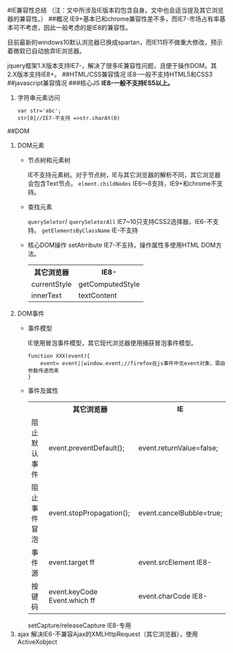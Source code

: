 #IE兼容性总结
（注：文中所涉及IE版本钧包含自身。文中也会适当提及其它浏览器的兼容性。）
##概况
IE9+基本已和chrome兼容性差不多，而IE7-市场占有率基本可不考虑，因此一般考虑的是IE8的兼容性。

目前最新的windows10默认浏览器已换成spartan，而IE11将不做重大修改，预示着微软已自动放弃IE浏览器。

jquery框架1.X版本支持IE7-，解决了很多IE兼容性问题，且便于操作DOM。其2.X版本支持IE8+。
##HTML/CSS兼容情况
IE8-一般不支持HTML5和CSS3
##javascript兼容情况
###核心JS
**IE8-一般不支持ES5以上。**

1. 字符串元素访问
	```	
	var str='abc';
	str[0]//IE7-不支持 =>str.charAt(0)
	```

##DOM
1. DOM元素
	- 节点树和元素树
	
		IE不支持元素树。对于节点树，IE与其它浏览器的解析不同，其它浏览器会包含Text节点。
		`elment.childNodes` IE6～8支持，IE9+和chrome不支持。
	- 查找元素
	
		`querySeletor`/ `querySeletorAll` IE7~10只支持CSS2选择器，IE6-不支持。
		`getElementsByClassName` IE-不支持	
	- 核心DOM操作
		setAtrribute IE7-不支持，操作属性多使用HTML DOM方法。
		<table>
		  <tr>
		    <th>其它浏览器</th>
		    <th>IE8-</th>
		  </tr>
		  <tr>
		    <td>currentStyle</td>
		    <td>getComputedStyle</td>
		  </tr>
		  <tr>
		    <td>innerText</td>
		    <td>textContent</td>
		  </tr>
		</table>	
2. DOM事件
	- 事件模型
	
		IE使用冒泡事件模型，其它现代浏览器使用捕获冒泡事件模型。
		```
		function XXX(event){
			event= event||window.event;//firefox在js事件中无event对象，需由参数传递而来
		}
		```
	- 事件及属性
		<table>
		  <tr>
			<th></th>
			<th>其它浏览器</th>
			<th>IE</th>
		  </tr>
		  <tr>
		    <td>阻止默认事件</td>
		    <td>event.preventDefault();</td>
		    <td>event.returnValue=false;</td>
		  </tr>
		  <tr>
		    <td>阻止事件冒泡</td>
		    <td>event.stopPropagation();</td>
		    <td>event.cancelBubble=true;</td>
		  </tr>
		  <tr>
		    <td>事件源</td>
		    <td>event.target  ff</td>
		    <td>event.srcElement  IE8-</td>
		  </tr>
		  <tr>
		    <td>按键码</td>
		    <td>event.keyCode
		    Event.which  ff</td>
		    <td>event.charCode IE8-</td>
		  </tr>
		</table> 
		setCapture/releaseCapture IE8-专用
3. ajax
	解决IE6-不兼容Ajax的XMLHttpRequest（其它浏览器），使用ActiveXobject	

